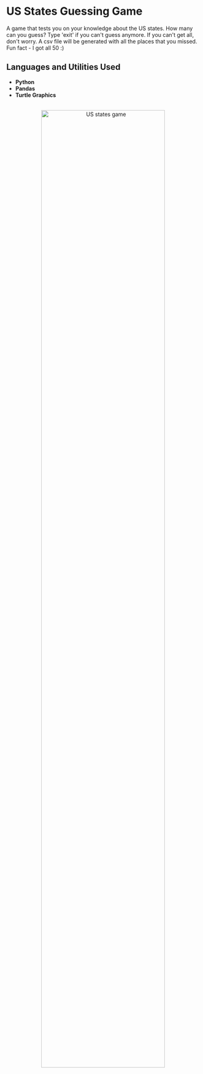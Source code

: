 <h1>US States Guessing Game</h1>
A game that tests you on your knowledge about the US states. How many can you guess? Type 'exit' if you can't guess anymore. If you can't get all, don't worry. A csv file will be generated with all the places that you missed. Fun fact - I got all 50 :)
<br />

<h2>Languages and Utilities Used</h2>

- <b>Python</b> 
- <b>Pandas</b>
- <b>Turtle Graphics</b>

<!-- <h2>Program walk-through:</h2> -->

<p align="center">
<br />
<img src="https://i.ibb.co/NsDXm78/US-states-game.png" height="80%" width="80%" alt="US states game"/>
<br />
<br />
</p>
<!--
 ```diff
- text in red
+ text in green
! text in orange
# text in gray
@@ text in purple (and bold)@@
```
--!>
